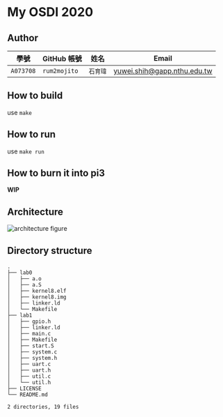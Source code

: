 # My OSDI 2020

## Author

| 學號 | GitHub 帳號 | 姓名 | Email |
| --- | ----------- | --- | --- |
|`A073708`| `rum2mojito` | `石育瑋` | yuwei.shih@gapp.nthu.edu.tw |

## How to build	

use `make`

## How to run	

use `make run`	

## How to burn it into pi3	

**WIP**	

## Architecture	

![architecture figure]()	

## Directory structure	

```
.
├── lab0
│   ├── a.o
│   ├── a.S
│   ├── kernel8.elf
│   ├── kernel8.img
│   ├── linker.ld
│   └── Makefile
├── lab1
│   ├── gpio.h
│   ├── linker.ld
│   ├── main.c
│   ├── Makefile
│   ├── start.S
│   ├── system.c
│   ├── system.h
│   ├── uart.c
│   ├── uart.h
│   ├── util.c
│   └── util.h
├── LICENSE
└── README.md

2 directories, 19 files
```
